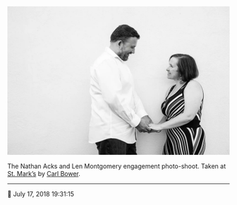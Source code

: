 ![Nathan and Len standing in front of a white wall](assets/8dab997232426ba080f4e71573a18d75.webp)

The Nathan Acks and Len Montgomery engagement photo-shoot. Taken at [St. Mark’s](http://www.stmarkscoffeehouse.com/) by [Carl Bower](http://carlbowerphotos.com/).

- - - -

<span aria-hidden="true">📅</span> July 17, 2018 19:31:15
